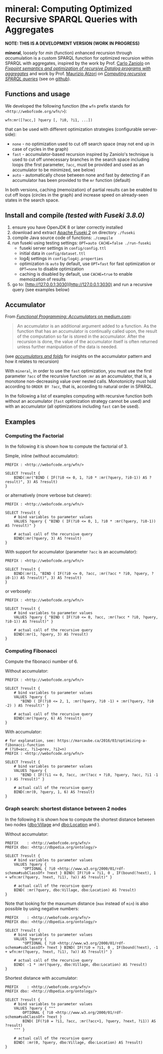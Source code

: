 mineral: Computing Optimized Recursive SPARQL Queries with Aggregates
=====================================================================

**NOTE: THIS IS A DEVELOPMENT VERSION (WORK IN PROGRESS)** 


**mineral**, loosely for *min* (function) *e*nhanced *r*ecursion through *a*ccumu*l*ation is a custom SPARQL function for optimized recursion within SPARQL with aggregates, inspired by the work by Prof. [Carlo Zaniolo](http://web.cs.ucla.edu/~zaniolo/) on [*Fixpoint semantics and optimization of recursive Datalog programs with aggregates*](https://doi.org/10.1017/S1471068417000436) and work by Prof. [Maurizio Atzori](http://atzori.webofcode.org/) on [*Computing recursive SPARQL queries*](https://doi.org/10.1109/ICSC.2014.54) (see on [github](https://github.com/atzori/runSPARQL)).



Functions and usage
-------------------
We developed the following function (the `wfn` prefix stands for `<http://webofcode.org/wfn/>`):

    wfn:mr([?acc,] ?query [, ?i0, ?i1, ...])

that can be used with different optimization strategies (configurable server-side):
  
  - `none` - no optimization used to cut off search space (may not end up in case of cycles in the graph)
  - `fast` - accumulator-based recursion inspired by Zaniolo's technique is used to cut off unnecessary branches in the search space including loops (the first parameter, `?acc`, must be provided and used as an accumulator to be minimized, see below)
  - `auto` - automatically chose between none and fast by detecting if an accumulator has been provided to the `mr` function (default)

In both versions, caching (memoization) of partial results can be enabled to cut off loops (circles in the graph) and increase speed on already-seen states in the search space.
 

Install and compile *(tested with Fuseki 3.8.0)*
-------------------
1. ensure you have OpenJDK 8 or later correctly installed
2. download and extract [Apache Fuseki 2](https://jena.apache.org/download/#apache-jena-fuseki) on directory `./fuseki`
3. compile Java source code of functions: `./compile`
4. run fuseki using testing settings: `OPT=auto CACHE=false ./run-fuseki`
    - fuseki server settings in `config/config.ttl` 
    - initial data in `config/dataset.ttl` 
    - log4j settings in `config/log4j.properties`
    - optimization is `auto` by default, use `OPT=fast` for fast optimization or `OPT=none` to disable optimization
    - caching is disabled by default, use `CACHE=true` to enable memoization of results
5. go to: [http://127.0.0.1:3030](http://127.0.0.1:3030) and run a recursive query (see examples below)




Accumulator
-----------
From [*Functional Programming: Accumulators* on medium.com](https://medium.com/@matthewdimarcantonio/functional-programming-accumulators-95129a28e1d1):

> An accumulator is an additional argument added to a function. As the function that has an accumulator is continually called upon, the result of the computation so far is stored in the accumulator. After the recursion is done, the value of the accumulator itself is often returned unless further manipulation of the data is needed. 

(see [*accumulators and folds*](https://arothuis.nl/posts/accumulators-and-folds/) for insights on the accumulator pattern and how it relates to recursion)

With `mineral`, in order to use the `fast` optimization, you must use the first parameter `?acc` of the recursive function `:mr` as an accumulator, that is, a monotone non-decreasing value over nested calls. Monotonicity must hold according to `ORDER BY ?acc`, that is, according to natural order in SPARQL. 

In the following a list of examples computing with recursive function both without an accumulator (`fast` optimization strategy cannot be used) and with an accumulator (all optimizations including `fast` can be used).


Examples
--------

### Computing the Factorial
In the following it is shown how to compute the factorial of 3.

Simple, inline (without accumulator):

    PREFIX : <http://webofcode.org/wfn/>
    
    SELECT ?result { 
        BIND(:mr("BIND ( IF(?i0 <= 0, 1, ?i0 * :mr(?query, ?i0-1)) AS ?result)", 3) AS ?result)
    } 


or alternatively (more verbose but clearer):

    PREFIX : <http://webofcode.org/wfn/>
    
    SELECT ?result { 
        # bind variables to parameter values 
        VALUES ?query { "BIND ( IF(?i0 <= 0, 1, ?i0 * :mr(?query, ?i0-1)) AS ?result)" }

        # actual call of the recursive query 
        BIND(:mr(?query, 3) AS ?result)
    } 
    

With support for accumulator (parameter `?acc` is an accumulator):

    PREFIX : <http://webofcode.org/wfn/>
    
    SELECT ?result { 
        BIND(:mr(1, "BIND ( IF(?i0 <= 0, ?acc, :mr(?acc * ?i0, ?query, ?i0-1)) AS ?result)", 3) AS ?result)
    } 



or verbosely:

    PREFIX : <http://webofcode.org/wfn/>
    
    SELECT ?result { 
        # bind variables to parameter values 
        VALUES ?query { "BIND ( IF(?i0 <= 0, ?acc, :mr(?acc * ?i0, ?query, ?i0-1)) AS ?result)" }

        # actual call of the recursive query 
        BIND(:mr(1, ?query, 3) AS ?result)
    } 



### Computing Fibonacci
Compute the fibonacci number of 6.

Without accumulator:

    PREFIX : <http://webofcode.org/wfn/>
    
    SELECT ?result { 
        # bind variables to parameter values 
        VALUES ?query { 
           "BIND ( IF(?i0 <= 2, 1, :mr(?query, ?i0 -1) + :mr(?query, ?i0 -2) ) AS ?result)" }

        # actual call of the recursive query 
        BIND(:mr(?query, 6) AS ?result)
    } 

With accumulator:

    # for explanation, see: https://marcaube.ca/2016/03/optimizing-a-fibonacci-function
    # (?i0=acc, ?i1=prev, ?i2=n)
    PREFIX : <http://webofcode.org/wfn/>
    
    SELECT ?result { 
        # bind variables to parameter values 
        VALUES ?query { 
           "BIND ( IF(?i1 <= 0, ?acc, :mr(?acc + ?i0, ?query, ?acc, ?i1 -1 ) ) AS ?result)" }

        # actual call of the recursive query 
        BIND(:mr(0, ?query, 1, 6) AS ?result)
    } 


### Graph search: shortest distance between 2 nodes
In the following it is shown how to compute the shortest distance between two nodes ([dbo:Village](http://dbpedia.org/ontology/Village) and [dbo:Location](http://dbpedia.org/ontology/Location) and ).

Without accumulator:

    PREFIX    : <http://webofcode.org/wfn/>
    PREFIX dbo: <http://dbpedia.org/ontology/> 

    SELECT ?result { 
        # bind variables to parameter values 
        VALUES ?query { 
            "OPTIONAL { ?i0 <http://www.w3.org/2000/01/rdf-schema#subClassOf> ?next } BIND( IF(?i0 = ?i1, 0 , IF(bound(?next), 1 + wfn:mr(?query, ?next, ?i1), ?a)) AS ?result)" }

        # actual call of the recursive query 
        BIND( :mr(?query, dbo:Village, dbo:Location) AS ?result)
    } 


Note that looking for the maxumum distance (`max` instead of `min`) is also possible by using negative numbers:

    PREFIX    : <http://webofcode.org/wfn/>
    PREFIX dbo: <http://dbpedia.org/ontology/> 

    SELECT ?result { 
        # bind variables to parameter values 
        VALUES ?query { 
            "OPTIONAL { ?i0 <http://www.w3.org/2000/01/rdf-schema#subClassOf> ?next } BIND( IF(?i0 = ?i1, 0 , IF(bound(?next), -1 + wfn:mr(?query, ?next, ?i1), ?a)) AS ?result)" }

        # actual call of the recursive query 
        BIND( -1 * :mr(?query, dbo:Village, dbo:Location) AS ?result)
    } 


Shortest distance with accumulator:

    PREFIX    : <http://webofcode.org/wfn/>
    PREFIX dbo: <http://dbpedia.org/ontology/> 

    SELECT ?result { 
        # bind variables to parameter values 
        VALUES ?query { """
            OPTIONAL { ?i0 <http://www.w3.org/2000/01/rdf-schema#subClassOf> ?next } 
            BIND( IF(?i0 = ?i1, ?acc, :mr(?acc+1, ?query, ?next, ?i1)) AS ?result)
        """ }

        # actual call of the recursive query 
        BIND( :mr(0, ?query, dbo:Village, dbo:Location) AS ?result)
    }




